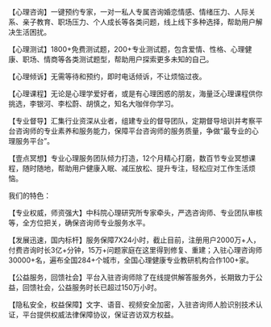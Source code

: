 【心理咨询】一键预约专家，一对一私人专属咨询婚恋情感、情绪压力、人际关系、亲子教育、职场压力、个人成长等各类问题，线上线下多种选择，帮助用户解决生活困扰。

【心理测试】1800+免费测试题，200+专业测试题，包含爱情、性格、心理健康、职场、情商等各类测试题型，帮助用户探索更多未知的自己。

【心理倾诉】无需等待和预约，即时电话倾诉，不让烦恼过夜。

【心理课程】无论是心理学爱好者，或是有心理困惑的朋友，海量泛心理课程供你挑选，李银河、李松蔚、胡慎之，知名大咖伴你学习。

【专业督导】汇集行业资深从业者，组建专业的督导团队，定期督导培训并考察平台咨询师的专业素养和服务能力，保障平台咨询师的服务质量，争做“最专业的心理服务平台”。

【壹点冥想】专业心理服务团队倾力打造，12个月精心打磨，数百节专业冥想课程，随时随地，帮助用户健康入眠、减压放松、提升专注，轻松应对工作生活烦恼。

我们的特色：

【专业权威，师资强大】中科院心理研究所专家牵头，严选咨询师、专业团队审核等，全方位把关，确保咨询师专业服务水平。

【发展迅速，国内标杆】服务保障7X24小时，截止目前，注册用户2000万+人，付费咨询时长3亿+分钟，15万+问题家庭在这里得到修复、重建；入驻心理咨询师30000+名，遍布全国284+个城市，全国心理健康专业教研机构合作100+家。

【公益服务，回馈社会】平台入驻咨询师除了在线提供解答服务外，长期致力于公益，回馈社会，公益服务时长已超过150万小时。

【隐私安全，权益保障】文字、语音、视频安全加密，入驻咨询师人脸识别技术认证，平台提供权威法律保障协议，保证咨访双方权益。